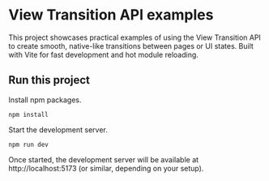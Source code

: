 # View Transition API examples

This project showcases practical examples of using the View Transition API to create smooth, native-like transitions between pages or UI states. Built with Vite for fast development and hot module reloading.


## Run this project

Install npm packages.
```
npm install
```

Start the development server.
```
npm run dev
```
Once started, the development server will be available at http://localhost:5173 (or similar, depending on your setup).
